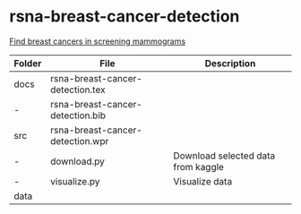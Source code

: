 # rsna-breast-cancer-detection
[Find breast cancers in screening mammograms](https://www.kaggle.com/competitions/rsna-breast-cancer-detection/leaderboard)

Folder|File|Description
------|-------------------------|--------------------------------
docs|rsna-breast-cancer-detection.tex|
-|rsna-breast-cancer-detection.bib|
src|rsna-breast-cancer-detection.wpr|
-|download.py|Download selected data from kaggle
-|visualize.py|Visualize data
data||

